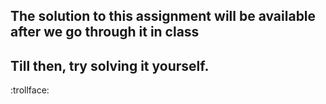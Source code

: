 ## The solution to this assignment will be available after we go through it in class
## Till then, try solving it yourself.
:trollface:

